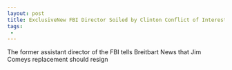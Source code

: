 ```yaml
---
layout: post
title: ExclusiveNew FBI Director Soiled by Clinton Conflict of Interest and Should Resign Says Bureaus Former Assistant Director
tags:
 -
---
```

The former assistant director of the FBI tells Breitbart News that Jim Comeys replacement should resign
